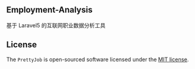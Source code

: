 ## Employment-Analysis

基于 Laravel5 的互联网职业数据分析工具

## License

The `PrettyJob` is open-sourced software licensed under the [MIT license](https://opensource.org/licenses/MIT).
